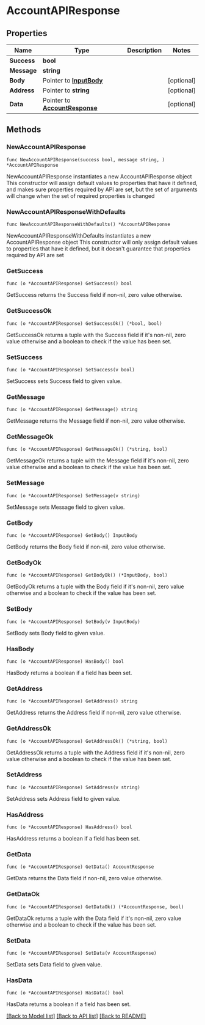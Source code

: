 # AccountAPIResponse

## Properties

| Name        | Type                                                 | Description | Notes       |
| ----------- | ---------------------------------------------------- | ----------- | ----------- |
| **Success** | **bool**                                             |             |             |
| **Message** | **string**                                           |             |             |
| **Body**    | Pointer to [**InputBody**](InputBody.md)             |             | \[optional] |
| **Address** | Pointer to **string**                                |             | \[optional] |
| **Data**    | Pointer to [**AccountResponse**](AccountResponse.md) |             | \[optional] |

## Methods

### NewAccountAPIResponse

`func NewAccountAPIResponse(success bool, message string, ) *AccountAPIResponse`

NewAccountAPIResponse instantiates a new AccountAPIResponse object This constructor will assign default values to properties that have it defined, and makes sure properties required by API are set, but the set of arguments will change when the set of required properties is changed

### NewAccountAPIResponseWithDefaults

`func NewAccountAPIResponseWithDefaults() *AccountAPIResponse`

NewAccountAPIResponseWithDefaults instantiates a new AccountAPIResponse object This constructor will only assign default values to properties that have it defined, but it doesn't guarantee that properties required by API are set

### GetSuccess

`func (o *AccountAPIResponse) GetSuccess() bool`

GetSuccess returns the Success field if non-nil, zero value otherwise.

### GetSuccessOk

`func (o *AccountAPIResponse) GetSuccessOk() (*bool, bool)`

GetSuccessOk returns a tuple with the Success field if it's non-nil, zero value otherwise and a boolean to check if the value has been set.

### SetSuccess

`func (o *AccountAPIResponse) SetSuccess(v bool)`

SetSuccess sets Success field to given value.

### GetMessage

`func (o *AccountAPIResponse) GetMessage() string`

GetMessage returns the Message field if non-nil, zero value otherwise.

### GetMessageOk

`func (o *AccountAPIResponse) GetMessageOk() (*string, bool)`

GetMessageOk returns a tuple with the Message field if it's non-nil, zero value otherwise and a boolean to check if the value has been set.

### SetMessage

`func (o *AccountAPIResponse) SetMessage(v string)`

SetMessage sets Message field to given value.

### GetBody

`func (o *AccountAPIResponse) GetBody() InputBody`

GetBody returns the Body field if non-nil, zero value otherwise.

### GetBodyOk

`func (o *AccountAPIResponse) GetBodyOk() (*InputBody, bool)`

GetBodyOk returns a tuple with the Body field if it's non-nil, zero value otherwise and a boolean to check if the value has been set.

### SetBody

`func (o *AccountAPIResponse) SetBody(v InputBody)`

SetBody sets Body field to given value.

### HasBody

`func (o *AccountAPIResponse) HasBody() bool`

HasBody returns a boolean if a field has been set.

### GetAddress

`func (o *AccountAPIResponse) GetAddress() string`

GetAddress returns the Address field if non-nil, zero value otherwise.

### GetAddressOk

`func (o *AccountAPIResponse) GetAddressOk() (*string, bool)`

GetAddressOk returns a tuple with the Address field if it's non-nil, zero value otherwise and a boolean to check if the value has been set.

### SetAddress

`func (o *AccountAPIResponse) SetAddress(v string)`

SetAddress sets Address field to given value.

### HasAddress

`func (o *AccountAPIResponse) HasAddress() bool`

HasAddress returns a boolean if a field has been set.

### GetData

`func (o *AccountAPIResponse) GetData() AccountResponse`

GetData returns the Data field if non-nil, zero value otherwise.

### GetDataOk

`func (o *AccountAPIResponse) GetDataOk() (*AccountResponse, bool)`

GetDataOk returns a tuple with the Data field if it's non-nil, zero value otherwise and a boolean to check if the value has been set.

### SetData

`func (o *AccountAPIResponse) SetData(v AccountResponse)`

SetData sets Data field to given value.

### HasData

`func (o *AccountAPIResponse) HasData() bool`

HasData returns a boolean if a field has been set.

[\[Back to Model list\]](./#documentation-for-models) [\[Back to API list\]](./#documentation-for-api-endpoints) [\[Back to README\]](./)
